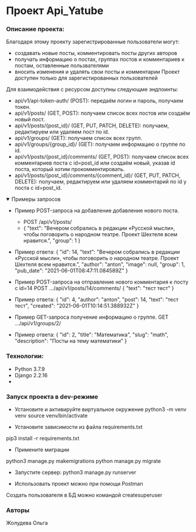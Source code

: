 # Проект Api_Yatube

### Описание проекта:
Благодаря этому проекту зарегистрированные пользователи  могут:
 - создавать новые посты, комментировать посты других авторов
 - получать информацию о постах, группах постов и комментариев к постам, оставленные пользвателями
 - вносить изменения и удалять свои посты и комментарии
Проект доступен только для зарегистированных пользователей

Для взаимодействия с ресурсом доступны следующме эндпоинты:
 - api/v1/api-token-auth/ (POST): передаём логин и пароль, получаем токен.
 - api/v1/posts/ (GET, POST): получаем список всех постов или создаём новый пост.
 - api/v1/posts/{post_id}/ (GET, PUT, PATCH, DELETE): получаем, редактируем или удаляем пост по id.
 - api/v1/groups/ (GET): получаем список всех групп.
 - api/v1/groups/{group_id}/ (GET): получаем информацию о группе по id.
 - api/v1/posts/{post_id}/comments/ (GET, POST): получаем список всех комментариев поста с id=post_id или создаём новый, указав id поста, который хотим прокомментировать.
 - api/v1/posts/{post_id}/comments/{comment_id}/ (GET, PUT, PATCH, DELETE): получаем, редактируем или удаляем комментарий по id у поста с id=post_id.

<details open>
   <summary>Примеры запросов</summary>
 
  - Пример POST-запроса на добавление добавление нового поста.
    - POST /api/v1/posts/
    - {
      "text": "Вечером собрались в редакции «Русской мысли», чтобы поговорить о народном театре. Проект Шехтеля всем нравится.",
      "group": 1
  }
  
  - Пример ответа:
  {
      "id": 14,
      "text": "Вечером собрались в редакции «Русской мысли», чтобы поговорить о народном театре. Проект Шехтеля всем нравится.",
      "author": "anton",
      "image": null,
      "group": 1,
      "pub_date": "2021-06-01T08:47:11.084589Z"
  }
  - Пример POST-запроса на отправление нового комментария к посту с id=14
  POST .../api/v1/posts/14/comments/
  {
      "text": "тест тест"
  } 
  - Пример ответа:
  {
      "id": 4,
      "author": "anton",
      "post": 14,
      "text": "тест тест",
      "created": "2021-06-01T10:14:51.388932Z"
  }
  - Пример GET-запроса получение информацию о группе.
  GET .../api/v1/groups/2/
  - Пример ответа:
  {
      "id": 2,
      "title": "Математика",
      "slug": "math",
      "description": "Посты на тему математики"
  } 
</details>

### Технологии:
- Python 3.7.9
- Django 2.2.16
- 
### Запуск проекта в dev-режиме
- Установите и активируйте виртуальное окружение
python3 -m venv venv
source venv/bin/activate

- Установите зависимости из файла requirements.txt

pip3 install -r requirements.txt

- Примените миграции

python3 manage.py makemigrations
python manage.py migrate

- Запустите сервер:
python3 manage.py runserver

- Использовать проект можно при помощи Postman

Создать пользователя в БД можно командой createsuperuser

### Авторы
Жолудева Ольга
